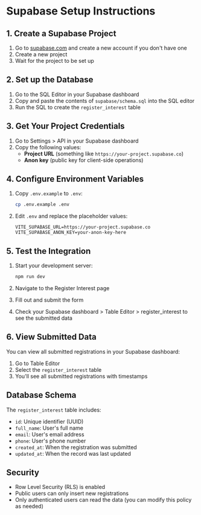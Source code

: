 # Supabase Setup Instructions

## 1. Create a Supabase Project

1. Go to [supabase.com](https://supabase.com) and create a new account if you don't have one
2. Create a new project
3. Wait for the project to be set up

## 2. Set up the Database

1. Go to the SQL Editor in your Supabase dashboard
2. Copy and paste the contents of `supabase/schema.sql` into the SQL editor
3. Run the SQL to create the `register_interest` table

## 3. Get Your Project Credentials

1. Go to Settings > API in your Supabase dashboard
2. Copy the following values:
   - **Project URL** (something like `https://your-project.supabase.co`)
   - **Anon key** (public key for client-side operations)

## 4. Configure Environment Variables

1. Copy `.env.example` to `.env`:
   ```bash
   cp .env.example .env
   ```

2. Edit `.env` and replace the placeholder values:
   ```env
   VITE_SUPABASE_URL=https://your-project.supabase.co
   VITE_SUPABASE_ANON_KEY=your-anon-key-here
   ```

## 5. Test the Integration

1. Start your development server:
   ```bash
   npm run dev
   ```

2. Navigate to the Register Interest page
3. Fill out and submit the form
4. Check your Supabase dashboard > Table Editor > register_interest to see the submitted data

## 6. View Submitted Data

You can view all submitted registrations in your Supabase dashboard:
1. Go to Table Editor
2. Select the `register_interest` table
3. You'll see all submitted registrations with timestamps

## Database Schema

The `register_interest` table includes:
- `id`: Unique identifier (UUID)
- `full_name`: User's full name
- `email`: User's email address
- `phone`: User's phone number
- `created_at`: When the registration was submitted
- `updated_at`: When the record was last updated

## Security

- Row Level Security (RLS) is enabled
- Public users can only insert new registrations
- Only authenticated users can read the data (you can modify this policy as needed)
